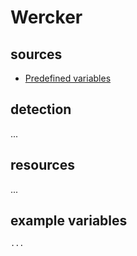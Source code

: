 # Wercker

## sources

- [Predefined variables](http://devcenter.wercker.com/docs/environment-variables/available-env-vars#hs_cos_wrapper_name)

## detection

...

## resources

...

## example variables

```bash
...
```
